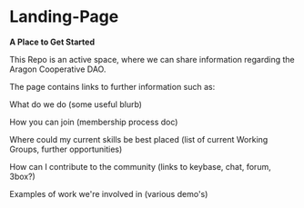 # Landing-Page
**A Place to Get Started**

This Repo is an active space, where we can share information regarding the Aragon Cooperative DAO.

The page contains links to further information such as:

What do we do (some useful blurb)

How you can join (membership process doc)

Where could my current skills be best placed (list of current Working Groups, further opportunities)

How can I contribute to the community (links to keybase, chat, forum, 3box?)

Examples of work we're involved in (various demo's)
